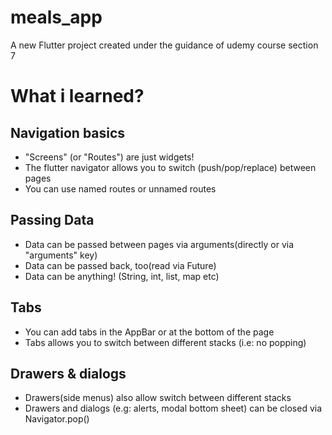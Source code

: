 # meals_app

A new Flutter project created under the guidance of udemy course section 7

# What i learned?
## Navigation basics
- "Screens" (or "Routes") are just widgets!
- The flutter navigator allows you to switch (push/pop/replace) between pages
- You can use named routes or unnamed routes
## Passing Data
- Data can be passed between pages via arguments(directly or via "arguments" key)
- Data can be passed back, too(read via Future)
- Data can be anything! (String, int, list, map etc)

## Tabs
- You can add tabs in the AppBar or at the bottom of the page
- Tabs allows you to switch between different stacks (i.e: no popping)

## Drawers & dialogs
- Drawers(side menus) also allow switch between different stacks
- Drawers and dialogs (e.g: alerts, modal bottom sheet) can be closed via Navigator.pop()
